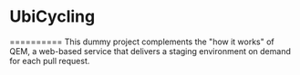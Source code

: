 UbiCycling
==========
==========
This dummy project complements the "how it works" of QEM, a web-based service that delivers a staging environment on demand for each pull request.
